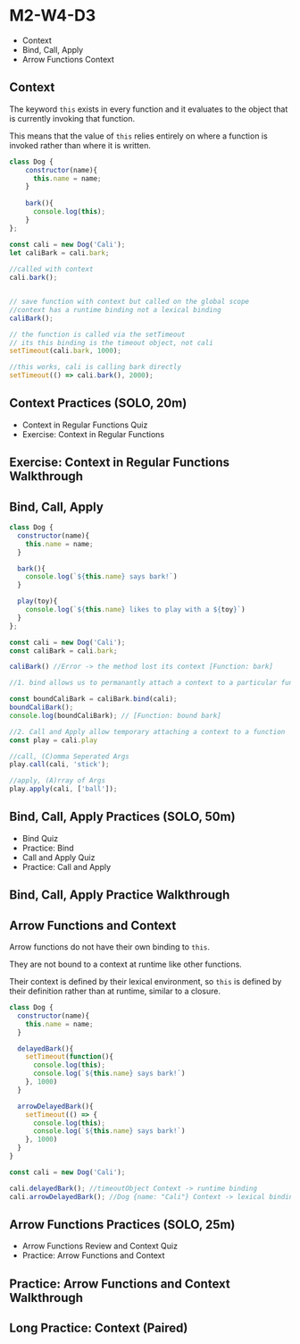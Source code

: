 # M2-W4-D3

- Context
- Bind, Call, Apply
- Arrow Functions Context

## Context

The keyword `this` exists in every function and it evaluates to the object that is currently invoking that function.

This means that the value of `this` relies entirely on where a function is invoked rather than where it is written.

```js
class Dog {
    constructor(name){
      this.name = name;
    }
  
    bark(){
      console.log(this);
    }
};

const cali = new Dog('Cali');
let caliBark = cali.bark;
  
//called with context
cali.bark();


// save function with context but called on the global scope
//context has a runtime binding not a lexical binding
caliBark(); 

// the function is called via the setTimeout
// its this binding is the timeout object, not cali
setTimeout(cali.bark, 1000); 

//this works, cali is calling bark directly
setTimeout(() => cali.bark(), 2000);
```

## Context Practices (SOLO, 20m)

- Context in Regular Functions Quiz
- Exercise: Context in Regular Functions

## Exercise: Context in Regular Functions Walkthrough

## Bind, Call, Apply

```js
class Dog {
  constructor(name){
    this.name = name;
  }

  bark(){
    console.log(`${this.name} says bark!`)
  }

  play(toy){
    console.log(`${this.name} likes to play with a ${toy}`)
  }
};

const cali = new Dog('Cali');
const caliBark = cali.bark;

caliBark() //Error -> the method lost its context [Function: bark]

//1. bind allows us to permanantly attach a context to a particular function

const boundCaliBark = caliBark.bind(cali);
boundCaliBark();
console.log(boundCaliBark); // [Function: bound bark]

//2. Call and Apply allow temporary attaching a context to a function
const play = cali.play

//call, (C)omma Seperated Args
play.call(cali, 'stick');

//apply, (A)rray of Args
play.apply(cali, ['ball']);
```

## Bind, Call, Apply Practices (SOLO, 50m)

- Bind Quiz
- Practice: Bind
- Call and Apply Quiz
- Practice: Call and Apply

## Bind, Call, Apply Practice Walkthrough

## Arrow Functions and Context

Arrow functions do not have their own binding to `this`. 

They are not bound to a context at runtime like other functions.

Their context is defined by their lexical environment, so `this` is defined by their definition rather than at runtime, similar to a closure.

```js
class Dog {
  constructor(name){
    this.name = name;
  }

  delayedBark(){
    setTimeout(function(){
      console.log(this);
      console.log(`${this.name} says bark!`)
    }, 1000)
  }

  arrowDelayedBark(){
    setTimeout(() => {
      console.log(this);
      console.log(`${this.name} says bark!`)
    }, 1000)
  }
}

const cali = new Dog('Cali');

cali.delayedBark(); //timeoutObject Context -> runtime binding
cali.arrowDelayedBark(); //Dog {name: "Cali"} Context -> lexical binding
```

## Arrow Functions Practices (SOLO, 25m)

- Arrow Functions Review and Context Quiz
- Practice: Arrow Functions and Context

## Practice: Arrow Functions and Context Walkthrough

## Long Practice: Context (Paired)
